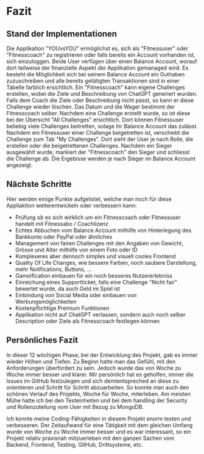 # Fazit

## Stand der Implementationen
Die Applikation "YOUvsYOU" ermöglichst es, sich als "Fitnessuser" oder "Fitnesscoach" zu registrieren oder falls bereits ein Account vorhanden ist, sich einzuloggen. Beide User verfügen über einen Balance Account, worauf dort teilweise der finanzielle Aspekt der Applikation gemanaged wird. Es besteht die Möglichkeit sich bei seinem Balance Account ein Guthaben zuzuschreiben und alle bereits getätigten Transaktionen sind in einer Tabelle farblich ersichtlich. Ein "Fitnesscoach" kann eigene Challenges erstellen, wobei die Ziele und Beschreibung von ChatGPT generiert wurden. Falls dem Coach die Ziele oder Beschreibung nicht passt, so kann er diese Challenge wieder löschen. Das Datum und die Wager bestimmt der Fitnesscoach selber. Nachdem eine Challenge erstellt wurde, so ist diese bei der Übersicht "All Challenges" ersichtlich. Dort können Fitnessuser beliebig viele Challenges beitretten, solage ihr Balance Account das zulässt. Nachdem ein Fitnessuser einer Challenge beigetretten ist, verschiebt die Challenge zum Tab "My Challenges". Dort sieht der User je nach Rolle, die erstellen oder die beigetrettenen Challenges. Nachdem ein Sieger ausgewählt wurde, markiert der "Fitnesscoach" den Sieger und schliesst die Challenge ab. Die Ergebisse werden je nach Sieger im Balance Account angezeigt.

## Nächste Schritte
Hier werden einige Punkte aufgelistet, welche man noch für diese Appliaktion weiterentwickeln oder verbessern kann:

- Prüfung ob es sich wirklich um ein Fitnesscoach oder Fitnessuser handelt mit Fitnessabo / Coachlizenz
- Echtes Abbuchen vom Balance Account mithilfe von Hinterlegung des Bankkonto oder PayPal oder ähnliches
- Management von fairen Challenges mit den Angaben von Gewicht, Grösse und Alter mithilfe von einem Foto oder ID
- Komplexeres aber dennoch simples und visuell cooles Frontend
- Quality Of Life Changes, wie bessere Farben, noch saubere Darstellung, mehr Notifications, Buttons, ...
- Gameification einbauen für ein noch besseres Nutzererlebniss
- Einreichung eines Supportticket, falls eine Challenge "Nicht fair" bewertet wurde, da auch Geld im Spiel ist
- Einbindung von Social Media oder einbauen von Werbungsmöglichkeiten
- Kostenpflichtige Premium Funktionen
- Applikation nicht auf ChatGPT verlassen, sondern auch noch selber Description oder Ziele als Fitnesscoach festlegen können

## Persönliches Fazit
In dieser 12 wöchigen Phase, bei der Entwicklung des Projekt, gab es immer wieder Höhen und Tiefen. Zu Beginn hatte man das Gefühl, mit den Anforderungen überfordert zu sein. Jedoch wurde das von Woche zu Woche immer besser und klarer. Mir persönlich hat es geholfen, immer die Issues im GitHub festzulegen und sich demtentspreched an diese zu orientieren und Schritt für Schritt abzuarbeiten. So konnte man auch den schönen Verlauf des Projekts, Woche für Woche, miterleben. Am meisten Mühe hatte ich bei den Testeinheiten und bei dem handling der Security und Rollenzuteilung vom User mit Bezug zu MongoDB.

Ich konnte meine Coding-Fähigkeiten in diesem Projekt enorm testen und verbesseren. Der Zeitaufwand für eine Tätigkeit mit dem gleichen Umfang wurde von Woche zu Woche immer besser und es war interessant, so ein Projekt relativ praxisnah mitzuerleben mit den ganzen Sachen vom Backend, Frontend, Testing, GitHub, Drittsysteme, etc.